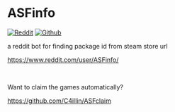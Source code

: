 

# ASFinfo
[![Reddit](https://img.shields.io/reddit/user-karma/combined/ASFinfo?style=for-the-badge&logo=reddit&logoColor=white)](https://www.reddit.com/user/ASFinfo/)
[![Github](https://img.shields.io/github/stars/C4illin/ASFinfo?logo=github&logoColor=white&style=for-the-badge)](https://github.com/C4illin/ASFinfo/stargazers/)

a reddit bot for finding package id from steam store url

https://www.reddit.com/user/ASFinfo/

<br>

Want to claim the games automatically?

https://github.com/C4illin/ASFclaim
